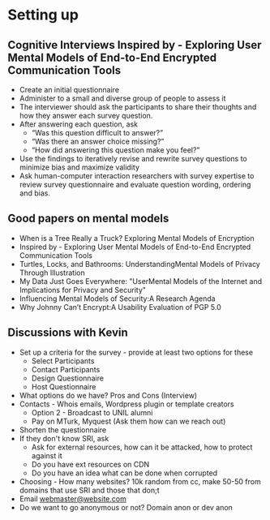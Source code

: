 # Setting up

## Cognitive Interviews **Inspired by - Exploring User Mental Models of End-to-End Encrypted Communication Tools** 

* Create an initial questionnaire
* Administer to a small and diverse group of people to assess it
* The interviewer should ask the participants to share their thoughts and how they answer each survey question.
* After answering each question, ask
  * “Was this question difficult to answer?”
  * “Was there an answer choice missing?” 
  * “How did answering this question make you feel?”
* Use the findings to iteratively revise and rewrite survey questions to minimize bias and maximize validity
* Ask human-computer interaction researchers with survey expertise to review survey questionnaire and evaluate question wording, ordering and bias.

## Good papers on mental models
* When is a Tree Really a Truck?  Exploring Mental Models of Encryption
* Inspired by - Exploring User Mental Models of End-to-End Encrypted Communication Tools
* Turtles, Locks, and Bathrooms: UnderstandingMental Models of Privacy Through Illustration
* My Data Just Goes Everywhere: "UserMental Models of the Internet and Implications for Privacy and Security"
* Influencing Mental Models of Security:A Research Agenda
* Why Johnny Can’t Encrypt:A Usability Evaluation of PGP 5.0

## Discussions with Kevin
* Set up a criteria for the survey - provide at least two options for these
  * Select Participants
  * Contact Participants
  * Design Questionnaire
  * Host Questionnaire
* What options do we have? Pros and Cons (Interview)
* Contacts - Whois emails, Wordpress plugin or template creators
  * Option 2 - Broadcast to UNIL alumni
  * Pay on MTurk, Myquest (Ask them how can we reach out)
* Shorten the questionnaire
* If they don't know SRI, ask
  * Ask for external resources, how can it be attacked, how to protect against it
  * Do you have ext resources on CDN
  * Do you have an idea what can be done when corrupted
* Choosing - How many websites? 10k random from cc, make 50-50 from domains that use SRI and those that don;t
* Email webmaster@website.com
* Do we want to go anonymous or not? Domain anon or dev anon


